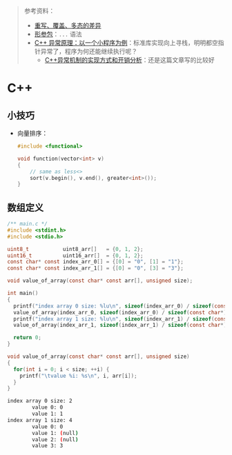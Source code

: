 > 参考资料：
>
> - [重写、覆盖、多态的差异](https://www.cnblogs.com/txwsh1/archive/2008/06/28/1231751.html)
> - [形参包](https://zh.cppreference.com/w/cpp/language/parameter_pack)：`...` 语法
> - [C++ 异常原理：以一个小程序为例](https://mp.weixin.qq.com/s/GRtWF9m65-D5iMLXHrKcRw)：标准库实现向上寻栈，明明都空指针异常了，程序为何还能继续执行呢？
>   - [C++异常机制的实现方式和开销分析](https://baiy.cn/doc/cpp/inside_exception.htm)：还是这篇文章写的比较好

# C++

## 小技巧

- 向量排序：

  ```cpp
  #include <functional>
  
  void function(vector<int> v)
  {
      // same as less<>
      sort(v.begin(), v.end(), greater<int>());
  }   
  ```



## 数组定义

```c
/** main.c */
#include <stdint.h>
#include <stdio.h>

uint8_t           uint8_arr[]   = {0, 1, 2};
uint16_t          uint16_arr[]  = {0, 1, 2};
const char* const index_arr_0[] = {[0] = "0", [1] = "1"};
const char* const index_arr_1[] = {[0] = "0", [3] = "3"};

void value_of_array(const char* const arr[], unsigned size);

int main()
{
  printf("index array 0 size: %lu\n", sizeof(index_arr_0) / sizeof(const char*));
  value_of_array(index_arr_0, sizeof(index_arr_0) / sizeof(const char*));
  printf("index array 1 size: %lu\n", sizeof(index_arr_1) / sizeof(const char*));
  value_of_array(index_arr_1, sizeof(index_arr_1) / sizeof(const char*));

  return 0;
}

void value_of_array(const char* const arr[], unsigned size)
{
  for(int i = 0; i < size; ++i) {
    printf("\tvalue %i: %s\n", i, arr[i]);
  }
}
```

```sh
index array 0 size: 2
        value 0: 0
        value 1: 1
index array 1 size: 4
        value 0: 0
        value 1: (null)
        value 2: (null)
        value 3: 3
```

